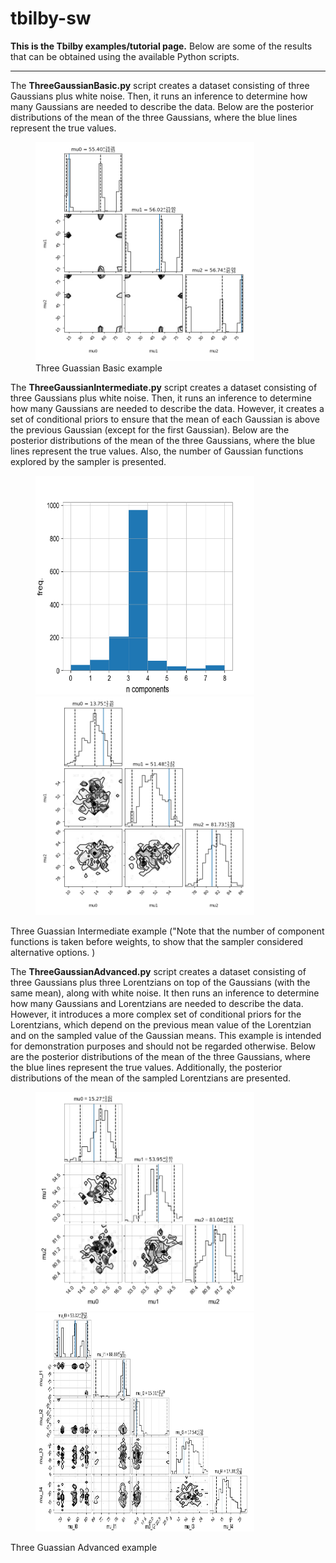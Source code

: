 # tbilby-sw

**This is the Tbilby examples/tutorial page.** Below are some of the results that can be obtained using the available Python scripts.

------------------------------

The **ThreeGaussianBasic.py** script creates a dataset consisting of three Gaussians plus white noise. Then, it runs an inference to determine how many Gaussians are needed to describe the data. Below are the posterior distributions of the mean of the three Gaussians, where the blue lines represent the true values.

<figure>
	<img src="three_gaussian_basic.png" alt="three_gaussian_basic" width="350" height="350">
	<figcaption>Three Guassian Basic example</figcaption>
</figure>


The **ThreeGaussianIntermediate.py** script creates a dataset consisting of three Gaussians plus white noise. Then, it runs an inference to determine how many Gaussians are needed to describe the data. However, it creates a set of conditional priors to ensure that the mean of each Gaussian is above the previous Gaussian (except for the first Gaussian). Below are the posterior distributions of the mean of the three Gaussians, where the blue lines represent the true values. Also, the number of Gaussian functions explored by the sampler is presented.

<figure>
	<div class="image-container">		
			<img src="three_gauss_inter2.png" alt="three_gauss_inter" width="350" height="350">
			<img src="three_gauss_inter.png" alt="three_gauss_inter" width="350" height="350">		
	</div>
</figure>		
Three Guassian Intermediate example ("Note that the number of component functions is taken before weights,
	 to show that the sampler considered alternative options. )




The **ThreeGaussianAdvanced.py** script creates a dataset consisting of three Gaussians plus three Lorentzians on top of the Gaussians (with the same mean), along with white noise. It then runs an inference to determine how many Gaussians and Lorentzians are needed to describe the data. However, it introduces a more complex set of conditional priors for the Lorentzians, which depend on the previous mean value of the Lorentzian and on the sampled value of the Gaussian means. This example is intended for demonstration purposes and should not be regarded otherwise. Below are the posterior distributions of the mean of the three Gaussians, where the blue lines represent the true values. Additionally, the posterior distributions of the mean of the sampled Lorentzians are presented.

<figure>
	<div class="image-container">
			<img src="three_gauss_adv1.png" alt="three_gaussian_adv" width="350" height="350">		
			<img src="three_gauss_adv2.png" alt="three_gaussian_adv" width="350" height="350">
	</div>
</figure>	
	Three Guassian Advanced example	

